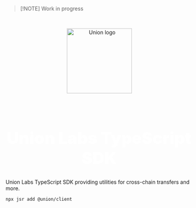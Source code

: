 > [!NOTE] Work in progress

<br />

<p align="center">
  <img width="175" src="https://union.build/logo.svg" alt="Union logo" />
</p>
<br />
<p align="center">
  <!-- <a href="https://npmjs.com/package/@unionlabs/client"><img src="https://img.shields.io/npm/v/@unionlabs/client.svg" alt="npm package"></a> -->
</p>

<h1 align="center" style="font-size: 2.75rem; font-weight: 900; color: white;">Union Labs TypeScript SDK</h1>

Union Labs TypeScript SDK providing utilities for cross-chain transfers and more.

```sh
npx jsr add @union/client
```

